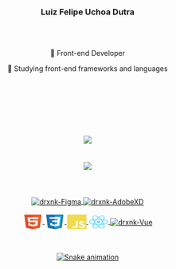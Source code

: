 <div style="display: block" align="center">
  
  <h3>
    Luiz Felipe Uchoa Dutra
  </h3> <br><br>
  <p>🤖 Front-end Developer</p>
  <p>📖 Studying front-end frameworks and languages</p> <br><br>
 </div>
 
 ##
 
 <br><br>
 
<div align="center">
  <a href="https://github.com/drxnk">
  <img height="180em" src="https://github-readme-stats.vercel.app/api?username=drxnk&show_icons=true&theme=tokyonight&include_all_commits=true&count_private=true"/> <br><br><br>
  <img height="180em" src="https://github-readme-stats.vercel.app/api/top-langs/?username=drxnk&layout=compact&langs_count=7&theme=tokyonight"/>
</div>
<div align="center"><br><br><br>
  <img align="center" alt="drxnk-Figma" height="30" width="40" src="https://cdn.jsdelivr.net/gh/devicons/devicon/icons/figma/figma-original.svg" />
  <img align="center" alt="drxnk-AdobeXD" height="30" width="40" src="https://cdn.jsdelivr.net/gh/devicons/devicon/icons/xd/xd-line.svg" /> <br><br>
  <img align="center" alt="drxnk-HTML" height="30" width="40" src="https://raw.githubusercontent.com/devicons/devicon/master/icons/html5/html5-original.svg">
  <img align="center" alt="drxnk-CSS" height="30" width="40" src="https://raw.githubusercontent.com/devicons/devicon/master/icons/css3/css3-original.svg">
  <img align="center" alt="drxnk-Js" height="30" width="40" src="https://raw.githubusercontent.com/devicons/devicon/master/icons/javascript/javascript-plain.svg">
  <img align="center" alt="drxnk-React" height="30" width="40" src="https://raw.githubusercontent.com/devicons/devicon/master/icons/react/react-original.svg">
  <img align="center" alt="drxnk-Vue" height="30" width="40" src="https://cdn.jsdelivr.net/gh/devicons/devicon/icons/vuejs/vuejs-original.svg" />
  <br><br>
</div>
  
  ##
 
<div align="center">
 
  ![Snake animation](https://github.com/drxnk/drxnk/blob/output/github-contribution-grid-snake.svg)
 
</div>
